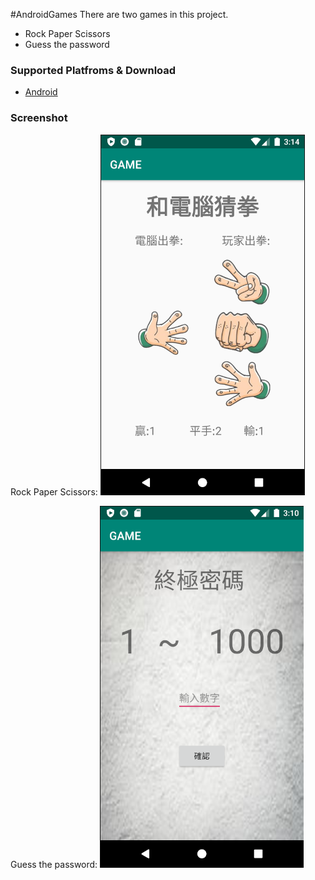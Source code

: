 #AndroidGames
There are two games in this project.

- Rock Paper Scissors
- Guess the password

### Supported Platfroms & Download
- [Android](app/release/app-release.apk)

### Screenshot
Rock Paper Scissors:
![Rock Paper Scissors](Rock_Paper_Scissors.png)

Guess the password:
![Guess the password](Guess_the_password.png)